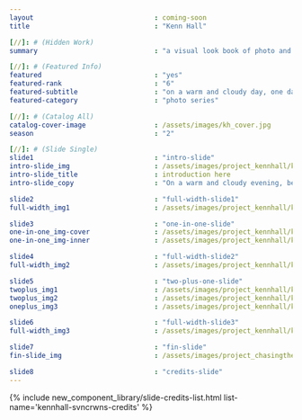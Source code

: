 ```yaml
---
layout 								: coming-soon
title 								: "Kenn Hall"

[//]: # (Hidden Work)
summary                             : "a visual look book of photo and video for client"

[//]: # (Featured Info)
featured 							: "yes"
featured-rank 						: "6"
featured-subtitle					: "on a warm and cloudy day, one day before rain poured from the clouds"
featured-category					: "photo series"

[//]: # (Catalog All)
catalog-cover-image					: /assets/images/kh_cover.jpg
season								: "2"

[//]: # (Slide Single)
slide1 								: "intro-slide"
intro-slide_img						: /assets/images/project_kennhall/kh-1.jpg
intro-slide_title 					: introduction here
intro-slide_copy 					: "On a warm and cloudy evening, before the rain poured out of the clouds, the sky was a bright, beautiful orange with shadows of green - a rainbow before the storm. Featuring Chavon and her kimono."

slide2 								: "full-width-slide1"
full-width_img1 					: /assets/images/project_kennhall/kh-2.jpg

slide3 								: "one-in-one-slide"
one-in-one_img-cover 				: /assets/images/project_kennhall/kh-3.jpg
one-in-one_img-inner 				: /assets/images/project_kennhall/kh-4.jpg

slide4 								: "full-width-slide2"
full-width_img2 					: /assets/images/project_kennhall/kh-5.jpg

slide5 								: "two-plus-one-slide"
twoplus_img1 						: /assets/images/project_kennhall/kh-6.jpg
twoplus_img2 						: /assets/images/project_kennhall/kh-7.jpg
oneplus_img3 						: /assets/images/project_kennhall/kh-6.jpg

slide6 								: "full-width-slide3"
full-width_img3 					: /assets/images/project_kennhall/kh-8.jpg

slide7	 							: "fin-slide"
fin-slide_img 						: /assets/images/project_chasingtheorangesky/ctos-9.jpg

slide8 								: "credits-slide"
---
```



<!-- Credits -->
{% include new_component_library/slide-credits-list.html list-name='kennhall-svncrwns-credits' %}
<!-- #Credits -->
